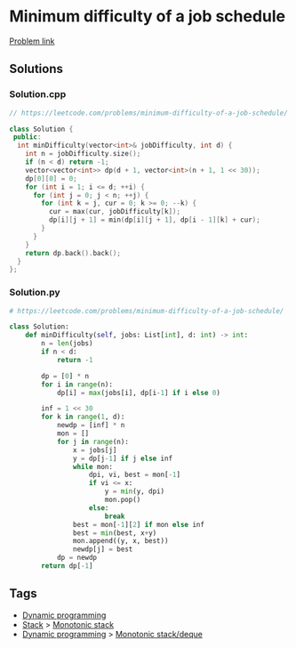 # Minimum difficulty of a job schedule

[Problem link](https://leetcode.com/problems/minimum-difficulty-of-a-job-schedule/)

## Solutions


### Solution.cpp
```cpp
// https://leetcode.com/problems/minimum-difficulty-of-a-job-schedule/

class Solution {
 public:
  int minDifficulty(vector<int>& jobDifficulty, int d) {
    int n = jobDifficulty.size();
    if (n < d) return -1;
    vector<vector<int>> dp(d + 1, vector<int>(n + 1, 1 << 30));
    dp[0][0] = 0;
    for (int i = 1; i <= d; ++i) {
      for (int j = 0; j < n; ++j) {
        for (int k = j, cur = 0; k >= 0; --k) {
          cur = max(cur, jobDifficulty[k]);
          dp[i][j + 1] = min(dp[i][j + 1], dp[i - 1][k] + cur);
        }
      }
    }
    return dp.back().back();
  }
};
```
### Solution.py
```py
# https://leetcode.com/problems/minimum-difficulty-of-a-job-schedule/

class Solution:
    def minDifficulty(self, jobs: List[int], d: int) -> int:
        n = len(jobs)
        if n < d:
            return -1

        dp = [0] * n
        for i in range(n):
            dp[i] = max(jobs[i], dp[i-1] if i else 0)

        inf = 1 << 30
        for k in range(1, d):
            newdp = [inf] * n
            mon = []
            for j in range(n):
                x = jobs[j]
                y = dp[j-1] if j else inf
                while mon:
                    dpi, vi, best = mon[-1]
                    if vi <= x:
                        y = min(y, dpi)
                        mon.pop()
                    else:
                        break
                best = mon[-1][2] if mon else inf
                best = min(best, x+y)
                mon.append((y, x, best))
                newdp[j] = best
            dp = newdp
        return dp[-1]
```
## Tags

* [Dynamic programming](/README.md#Dynamic_programming)
* [Stack](/README.md#Stack) > [Monotonic stack](/README.md#Stack-Monotonic_stack)
* [Dynamic programming](/README.md#Dynamic_programming) > [Monotonic stack/deque](/README.md#Dynamic_programming-Monotonic_stack_deque)

